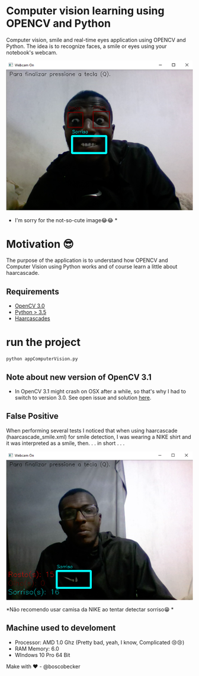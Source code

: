 # Computer vision learning using OPENCV and Python

Computer vision, smile and real-time eyes application using OPENCV and Python.
The idea is to recognize faces, a smile or eyes using your notebook's webcam. 

![Screenshot](image/screenshotCV.png)

* I'm sorry for the not-so-cute image😂😂 *

# Motivation 😎

The purpose of the application is to understand how OPENCV and Computer Vision using Python works and of course
learn a little about haarcascade. 

## Requirements 
   - [OpenCV 3.0](http://opencv.org/)
   - [Python > 3.5](https://www.python.org/downloads/)
   - [Haarcascades](https://github.com/opencv/opencv/tree/master/data/haarcascades)


# run the project
```
python appComputerVision.py
```

## Note about new version of OpenCV 3.1
- In OpenCV 3.1 might crash on OSX after a while, so that's why I had to switch to version 3.0. 
See open issue and solution [here](https://github.com/opencv/opencv/issues/5874).

## False Positive
When performing several tests I noticed that when using haarcascade (haarcascade_smile.xml) for smile detection,
I was wearing a NIKE shirt and it was interpreted as a smile, then. . . in short . . . 

 ![Screenshot](image/screenshotCVFalsoPositivo.png)
 
 *Não recomendo usar camisa da NIKE ao tentar detectar sorriso😁 *

## Machine used to develoment
* Processor: AMD 1.0 Ghz (Pretty bad, yeah, I know, Complicated 😢😢)
* RAM Memory: 6.0
* WIndows 10 Pro 64 Bit 

Make with ❤ - @boscobecker
